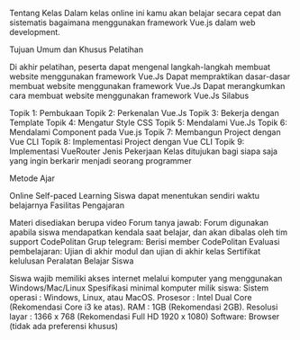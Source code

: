 Tentang Kelas
Dalam kelas online ini kamu akan belajar secara cepat dan sistematis bagaimana menggunakan framework Vue.js dalam web development.

Tujuan Umum dan Khusus Pelatihan

Di akhir pelatihan, peserta dapat mengenal langkah-langkah membuat website menggunakan framework Vue.Js
Dapat mempraktikan dasar-dasar membuat website menggunakan framework Vue.Js
Dapat merangkumkan cara membuat website menggunakan framework Vue.Js
Silabus

Topik 1: Pembukaan
Topik 2: Perkenalan Vue.Js
Topik 3: Bekerja dengan Template
Topik 4: Mengatur Style CSS
Topik 5: Mendalami Vue.Js
Topik 6: Mendalami Component pada Vue.js
Topik 7: Membangun Project dengan Vue CLI
Topik 8: Implementasi Project dengan Vue CLI
Topik 9: Implementasi VueRouter
Jenis Pekerjaan Kelas ditujukan bagi siapa saja yang ingin berkarir menjadi seorang programmer

Metode Ajar

Online Self-paced Learning
Siswa dapat menentukan sendiri waktu belajarnya
Fasilitas Pengajaran

Materi disediakan berupa video
Forum tanya jawab: Forum digunakan apabila siswa mendapatkan kendala saat belajar, dan akan dibalas oleh tim support CodePolitan
Grup telegram: Berisi member CodePolitan Evaluasi pembelajaran: Ujian di akhir modul dan ujian di akhir kelas Sertifikat kelulusan
Peralatan Belajar Siswa

Siswa wajib memiliki akses internet melalui komputer yang menggunakan Windows/Mac/Linux
Spesifikasi minimal komputer milik siswa: Sistem operasi : Windows, Linux, atau MacOS. Prosesor : Intel Dual Core (Rekomendasi Core i3 ke atas). RAM : 1GB (Rekomendasi 2GB). Resolusi layar : 1366 x 768 (Rekomendasi Full HD 1920 x 1080)
Software: Browser (tidak ada preferensi khusus)
